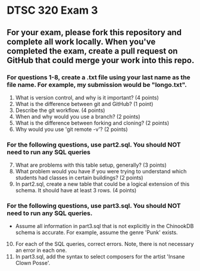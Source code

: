 # DTSC 320 Exam 3

## For your exam, please fork this repository and complete all work locally. When you've completed the exam, create a pull request on GitHub that could merge your work into this repo.

### For questions 1-8, create a .txt file using your last name as the file name.  For example, my submission would be "longo.txt".  

1.  What is version control, and why is it important? (4 points)
2.  What is the difference between git and GitHub? (1 point)
3.  Describe the git workflow. (4 points)
4.  When and why would you use a branch? (2 points)
5.  What is the difference between forking and cloning? (2 points)
6.  Why would you use 'git remote -v'? (2 points)

### For the following questions, use part2.sql.  You should NOT need to run any SQL queries
7.  What are problems with this table setup, generally? (3 points)
8.  What problem would you have if you were trying to understand which students had classes in certain buildings? (2 points)
9.  In part2.sql, create a new table that could be a logical extension of this schema.  It should have at least 3 rows. (4 points)

### For the following questions, use part3.sql.  You should NOT need to run any SQL queries.
* Assume all information in part3.sql that is not explicitly in the ChinookDB schema is accurate.  For example, assume the genre 'Punk' exists.
10.  For each of the SQL queries, correct errors.  Note, there is not necessary an error in each one.
11.  In part3.sql, add the syntax to select composers for the artist 'Insane Clown Posse'.
